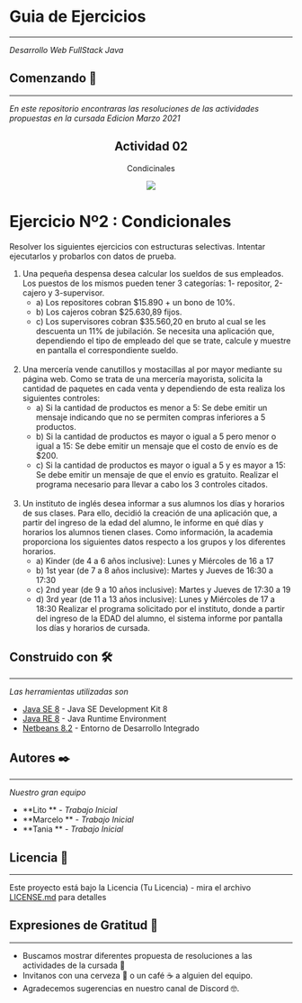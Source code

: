 # Guia de Ejercicios
---

_Desarrollo Web FullStack Java_

## Comenzando 🚀
---

_En este repositorio encontraras las resoluciones de las actividades propuestas en la cursada Edicion Marzo 2021_

<h2 align="center"> Actividad 02</h2>
<p align="center"> Condicinales</p>
<p align="center"><img src="https://i.ibb.co/Vgbd8Fj/cabecera-actividad.jpg"/></p> 
<h1>Ejercicio Nº2 : Condicionales</h1>
		<p>Resolver los siguientes ejercicios con estructuras selectivas. Intentar ejecutarlos y probarlos con datos de prueba.</p>
		<ol>
			<li>Una pequeña despensa desea calcular los sueldos de sus empleados. Los puestos de los mismos pueden tener 3 categorías: 1- repositor, 2-cajero y 3-supervisor.
				<ul>
					<li>a) Los repositores cobran $15.890 + un bono de 10%.</li>
					<li>b) Los cajeros cobran $25.630,89 fijos.</li>
					<li>c) Los supervisores cobran $35.560,20 en bruto al cual se les descuenta un 11% de jubilación.
					Se necesita una aplicación que, dependiendo el tipo de empleado del que se trate, calcule y muestre en pantalla el correspondiente sueldo.</li></ul></li>
					<br>
					<li>
						Una mercería vende canutillos y mostacillas al por mayor mediante su página web. Como se trata de una mercería mayorista, solicita la cantidad de paquetes en cada venta y dependiendo de esta realiza los siguientes controles:
						<ul><li>a) Si la cantidad de productos es menor a 5: Se debe emitir un mensaje indicando que no se permiten compras inferiores a 5 productos.</li>
						<li>b) Si la cantidad de productos es mayor o igual a 5 pero menor o igual a 15: Se debe emitir un mensaje que el costo de envío es de $200.</li>
						<li>c) Si la cantidad de productos es mayor o igual a 5 y es mayor a 15: Se debe emitir un mensaje de que el envío es gratuito.
						Realizar el programa necesario para llevar a cabo los 3 controles citados.</li></ul></li>
						<br>
						<li>Un instituto de inglés desea informar a sus alumnos los días y horarios de sus clases. Para ello, decidió la creación de una aplicación que, a partir del ingreso de la edad del alumno, le informe en qué días y horarios los alumnos tienen clases. Como información, la academia proporciona los siguientes datos respecto a los grupos y los diferentes horarios.
							<ul>
								<li>a) Kinder (de 4 a 6 años inclusive): Lunes y Miércoles de 16 a 17</li>
								<li>b) 1st year (de 7 a 8 años inclusive): Martes y Jueves de 16:30 a 17:30</li>
								<li>c) 2nd year (de 9 a 10 años inclusive): Martes y Jueves de 17:30 a 19</li>
								<li>d) 3rd year (de 11 a 13 años inclusive): Lunes y Miércoles de 17 a 18:30
								Realizar el programa solicitado por el instituto, donde a partir del ingreso de la EDAD del alumno, el sistema informe por pantalla los días y horarios de cursada.</li></ul></li></ol>



## Construido con 🛠️
---
_Las herramientas utilizadas son_

* [Java SE 8](https://www.oracle.com/ar/java/technologies/javase/javase-jdk8-downloads.html) - Java SE Development Kit 8
* [Java RE 8](https://www.java.com/es/download/ie_manual.jsp) - Java Runtime Environment
* [Netbeans 8.2](https://maven.apache.org/) - Entorno de Desarrollo Integrado


## Autores ✒️
---
_Nuestro gran equipo_
* **Lito ** - *Trabajo Inicial* 
* **Marcelo ** - *Trabajo Inicial*
* **Tania ** - *Trabajo Inicial*

## Licencia 📄
---

Este proyecto está bajo la Licencia (Tu Licencia) - mira el archivo [LICENSE.md](LICENSE.md) para detalles

## Expresiones de Gratitud 🎁
---

* Buscamos mostrar diferentes propuesta de resoluciones a las actividades de la cursada 📢
* Invitanos  con una cerveza 🍺 o un café ☕ a alguien del equipo. 
* Agradecemos sugerencias en nuestro canal de Discord 🤓.





